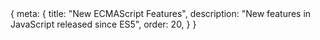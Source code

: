 <route>
{
	meta: {
		title: "New ECMAScript Features",
		description: "New features in JavaScript released since ES5",
		order: 20,
	}
}
</route>